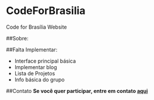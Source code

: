 # CodeForBrasilia
Code for Brasília Website

##Sobre:

##Falta Implementar:
- Interface principal básica
- Implementar blog
- Lista de Projetos
- Info básica do grupo

##Contato
**Se você quer participar, entre em contato [aqui]()**
